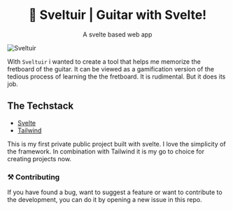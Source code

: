 <h1 align="center">🎸 Sveltuir | Guitar with Svelte!</h1>
<p align="center">A svelte based web app</p>

![Sveltuir](https://sveltuir.xyz/assets/sveltuirLogo.png)

With `Sveltuir` i wanted to create a tool that helps me memorize the fretboard of the guitar. It can be viewed as a gamification version of the tedious process of learning the the fretboard. It is rudimental. But it does its job. 


## The Techstack
- [Svelte](https://svelte.dev/)
- [Tailwind](https://tailwindcss.com/)

This is my first private public project built with svelte. I love the simplicity of the framework. In combination with Tailwind it is my go to choice for creating projects now. 

### ⚒ Contributing 
If you have found a bug, want to suggest a feature or want to contribute to the development, you can do it by opening a new issue in this repo.
